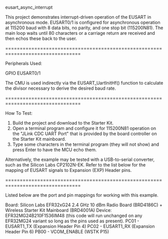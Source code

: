 eusart_async_interrupt

This project demonstrates interrupt-driven operation of the EUSART in
asynchronous mode.  EUSART0/1 is configured for asynchronous operation at
115200 baud with 8 data bits, no parity, and one stop bit (115200N81).
The main loop waits until 80 characters or a carriage return are received
and then echos these back to the user.

================================================================================

Peripherals Used:

GPIO
EUSART0/1

The CMU is used indirectly via the EUSART_UartInitHf() function to calculate
the divisor necessary to derive the desired baud rate.

================================================================================

How To Test:
1. Build the project and download to the Starter Kit.
2. Open a terminal program and configure it for 115200N81 operation on the
   "JLink CDC UART Port" that is provided by the board controller on the
   Starter Kit mainboard.
3. Type some characters in the terminal program (they will not show) and
   press Enter to have the MCU echo them.

Alternatively, the example may be tested with a USB-to-serial converter,
such as the Silicon Labs CP2102N-EK.  Refer to the list below for the
mapping of EUSART signals to Expansion (EXP) Header pins.

================================================================================

Listed below are the port and pin mappings for working with this example.

Board:  Silicon Labs EFR32xG24 2.4 GHz 10 dBm Radio Board (BRD4186C)
        + Wireless Starter Kit Mainboard (BRD4001A)
Device: EFR32MG24B210F1536IM48 (this code will run unchanged on any
        EFR32MG24 variant so long as the pins used as present).
PC01 -  EUSART1_TX (Expansion Header Pin 4)
PC02 -  EUSART1_RX (Expansion Header Pin 6)
PB00 -  VCOM_ENABLE (WSTK P15)
